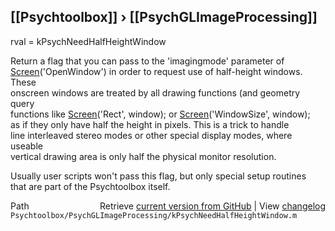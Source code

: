 ## [[Psychtoolbox]] &#8250; [[PsychGLImageProcessing]]

rval = kPsychNeedHalfHeightWindow  
  
Return a flag that you can pass to the 'imagingmode' parameter of  
[Screen](Screen)('OpenWindow') in order to request use of half-height windows. These  
onscreen windows are treated by all drawing functions (and geometry query  
functions like [Screen](Screen)('Rect', window); or [Screen](Screen)('WindowSize', window);  
as if they only have half the height in pixels. This is a trick to handle  
line interleaved stereo modes or other special display modes, where useable  
vertical drawing area is only half the physical monitor resolution.  
  
Usually user scripts won't pass this flag, but only special setup routines  
that are part of the Psychtoolbox itself.  
  




<div class="code_header" style="text-align:right;">
  <span style="float:left;">Path&nbsp;&nbsp;</span> <span class="counter">Retrieve <a href=
  "https://raw.github.com/Psychtoolbox-3/Psychtoolbox-3/beta/Psychtoolbox/PsychGLImageProcessing/kPsychNeedHalfHeightWindow.m">current version from GitHub</a> | View <a href=
  "https://github.com/Psychtoolbox-3/Psychtoolbox-3/commits/beta/Psychtoolbox/PsychGLImageProcessing/kPsychNeedHalfHeightWindow.m">changelog</a></span>
</div>
<div class="code">
  <code>Psychtoolbox/PsychGLImageProcessing/kPsychNeedHalfHeightWindow.m</code>
</div>

